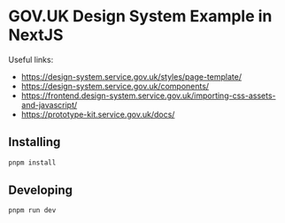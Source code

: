 # GOV.UK Design System Example in NextJS

Useful links:

- https://design-system.service.gov.uk/styles/page-template/
- https://design-system.service.gov.uk/components/
- https://frontend.design-system.service.gov.uk/importing-css-assets-and-javascript/
- https://prototype-kit.service.gov.uk/docs/

## Installing

```bash
pnpm install
```

## Developing

```
pnpm run dev
```
